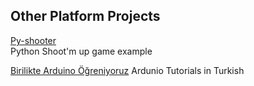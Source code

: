 ## Other Platform Projects


[Py-shooter](https://github.com/wizofwor/Py-Shooter)   
Python Shoot'm up game example

[Birilikte Arduino Öğreniyoruz](https://github.com/wizofwor/Arduino)
Ardunio Tutorials in Turkish
